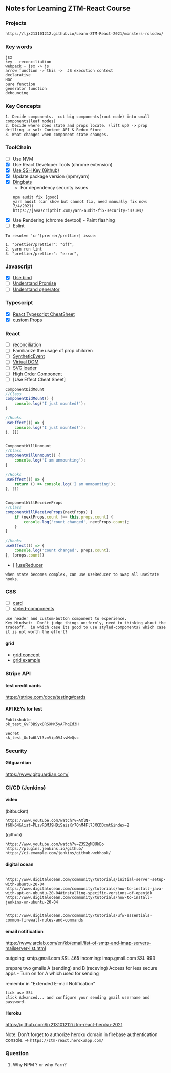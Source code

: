 ## Notes for Learning ZTM-React Course

### Projects

`https://ljx213101212.github.io/Learn-ZTM-React-2021/monsters-rolodex/`

### Key words

```
jsx
key - reconciliation
webpack - jsx -> js
arrow function -> this ->  JS execution context
declarative
HOC
pure function
generator function
debouncing
```

### Key Concepts

```
1. Decide components.  cut big components(root node) into small components(leaf modes)
2. Decide where does state and props locate. (lift up) -> prop drilling -> sol: Context API & Redux Store
3. What changes when component state changes.
```

### ToolChain

- [ ] Use NVM
- [x] Use React Developer Tools (chrome extension)
- [x] [Use SSH Key (Github)](https://docs.github.com/en/enterprise/2.15/user/articles/generating-a-new-ssh-key-and-adding-it-to-the-ssh-agent)
- [x] Update package version (npm/yarn)
- [x] [Dingbats]([Dingbats](https://www.w3schools.com/charsets/ref_utf_dingbats.asp))
  - For dependency security issues
  ```
  npm audit fix [good]
  yarn audit (can show but cannot fix, need manually fix now: 7/4/2021)
  https://javascriptbit.com/yarn-audit-fix-security-issues/
  ```
- [x] Use Rendering (chrome devtool) - Paint flashing
- [ ] Eslint
```
To resolve 'cr'[prerrer/prettier] issue:

1. "prettier/prettier": "off",
2. yarn run lint
3. "prettier/prettier": "error",
```

### Javascript

- [x] [Use bind](https://www.smashingmagazine.com/2014/01/understanding-javascript-function-prototype-bind/)
- [ ] [Understand Promise](http://anata.me/2020/05/07/Promise%E7%AE%80%E6%98%93%E5%AE%9E%E7%8E%B0/)
- [ ] [Understand generator](https://www.ruanyifeng.com/blog/2015/05/co.html)

### Typescript

- [x] [React Typescript CheatSheet](https://react-typescript-cheatsheet.netlify.app/docs/basic/getting-started/forms_and_events/)
- [x] [custom Props](https://stackoverflow.com/questions/51523211/react-routing-using-routecomponentprops-and-custom-props)

### React

- [ ] [reconciliation](https://reactjs.org/docs/reconciliation.html#recursing-on-children)
- [ ] Familiarize the usage of prop.children
- [ ] [SyntheticEvent](https://reactjs.org/docs/events.html)
- [ ] [Virtual DOM]()
- [ ] [SVG loader](https://facebook.github.io/create-react-app/docs/adding-images-fonts-and-files)
- [ ] [High Order Component](https://medium.com/@jrwebdev/react-higher-order-component-patterns-in-typescript-42278f7590fb)
- [ ] [Use Effect Cheat Sheet]
```js
ComponentDidMount
//Class
componentDidMount() {
    console.log('I just mounted!');
}
 
//Hooks
useEffect(() => {
    console.log('I just mounted!');
}, [])


ComponentWillUnmount
//Class
componentWillUnmount() {
    console.log('I am unmounting');
}
 
//Hooks
useEffect(() => {
    return () => console.log('I am unmounting');
}, [])


ComponentWillReceiveProps
//Class
componentWillReceiveProps(nextProps) {
    if (nextProps.count !== this.props.count) {
        console.log('count changed', nextProps.count);
    }
}
 
//Hooks
useEffect(() => {
    console.log('count changed', props.count);
}, [props.count])
```
- [ ][useReducer]()
```
when state becomes complex, can use useReducer to swap all useState hooks.
```

### CSS

- [ ] [card](https://codepen.io/AllThingsSmitty/pen/pNLVWm)  
- [ ] [styled-components](https://github.com/styled-components/styled-components)  

```
use header and custom-button component to experience.
Key Mindset:  Don't judge things uniformly, need to thinking about the tradeoff,  in which case its good to use styled-components? which case it is not worth the effort?
```

#### grid

- [grid concept](https://css-tricks.com/snippets/css/complete-guide-grid/)
- [grid example](https://gridbyexample.com/what/)


### Stripe API 

#### test credit cards  
https://stripe.com/docs/testing#cards  

#### API KEYs for test  

```
Publishable	
pk_test_GvF3BSyx8RSXMK5yAFhqEd3H

Secret	
sk_test_Ou1w6LVt3zmVipDVJsvMeQsc
```

### Security   

#### Gitguardian  
https://www.gitguardian.com/   

### CI/CD (Jenkins)
 
#### video

(bitbucket)

```
https://www.youtube.com/watch?v=AXlN-f6Uk64&list=PLzvRQMJ9HDiSaisKr7OnM4Fl7JXCDDcmt&index=2
```

(github)

```
https://www.youtube.com/watch?v=Z3S2gMBUkBo
https://plugins.jenkins.io/github/
https://ci.example.com/jenkins/github-webhook/
```

#### digital ocean

```

https://www.digitalocean.com/community/tutorials/initial-server-setup-with-ubuntu-20-04
https://www.digitalocean.com/community/tutorials/how-to-install-java-with-apt-on-ubuntu-20-04#installing-specific-versions-of-openjdk
https://www.digitalocean.com/community/tutorials/how-to-install-jenkins-on-ubuntu-20-04


https://www.digitalocean.com/community/tutorials/ufw-essentials-common-firewall-rules-and-commands
```

#### email notification

https://www.arclab.com/en/kb/email/list-of-smtp-and-imap-servers-mailserver-list.html

outgoing: smtp.gmail.com SSL 465
incoming: imap.gmail.com SSL 993

prepare two gmails A (sending) and B (receving)
Access for less secure apps - Turn on for A which used for sending

remembr in "Extended E-mail Notification"

```
tick use SSL
click Advanced... and configure your sending gmail username and password.
```







#### Heroku  

https://github.com/ljx213101212/ztm-react-heroku-2021  

Note: Don't forget to authorize heroku domain in firebase authentication console. -> `https://ztm-react.herokuapp.com/`

### Question

1. Why NPM ? or why Yarn?
